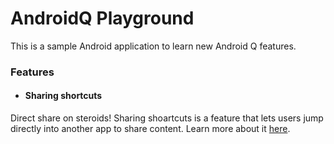 # AndroidQ Playground

This is a sample Android application to learn new Android Q features.

### Features
 - #### Sharing shortcuts
 Direct share on steroids! Sharing shoartcuts is a feature that lets users jump directly into another app to share content. Learn more about it [here](https://proandroiddev.com/android-q-sharing-shortcuts-3be59ea2f4ec).
